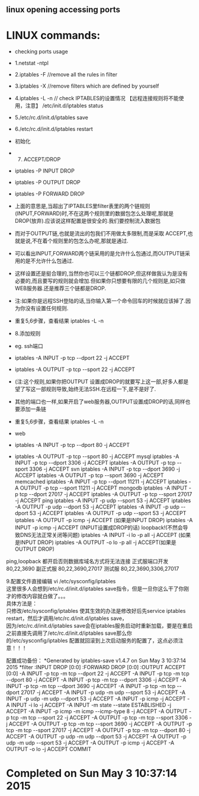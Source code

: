 ## linux opening accessing ports

# LINUX commands: 
 
* checking ports usage
- 1.netstat -ntpl
- 2.iptables -F  //remove all the rules in filter
- 3.iptables -X   //remove filters which are defined by yourself
- 4.iptables -L -n  // check IPTABLES的设置情况  【远程连接规则将不能使用，注意】 
  /etc/init.d/iptables status
- 5./etc/rc.d/init.d/iptables save
- 6./etc/rc.d/init.d/iptables restart


- 初始化
- 7. ACCEPT/DROP
- iptables -P INPUT DROP 
- iptables -P OUTPUT DROP
- iptables -P FORWARD DROP
- 上面的意思是,当超出了IPTABLES里filter表里的两个链规则(INPUT,FORWARD)时,不在这两个规则里的数据包怎么处理呢,那就是DROP(放弃).应该说这样配置是很安全的.我们要控制流入数据包
- 而对于OUTPUT链,也就是流出的包我们不用做太多限制,而是采取 ACCEPT,也就是说,不在着个规则里的包怎么办呢,那就是通过.
- 可以看出INPUT,FORWARD两个链采用的是允许什么包通过,而OUTPUT链采用的是不允许什么包通过.
- 这样设置还是挺合理的,当然你也可以三个链都DROP,但这样做我认为是没有必要的,而且要写的规则就会增加.但如果你只想要有限的几个规则是,如只做WEB服务器.还是推荐三个链都是DROP.
- 注:如果你是远程SSH登陆的话,当你输入第一个命令回车的时候就应该掉了.因为你没有设置任何规则.
- 重复5,6步骤，查看结果 iptables -L -n




- 8.添加规则
- eg. ssh端口 
- iptables -A INPUT -p tcp --dport 22 -j ACCEPT
- iptables -A OUTPUT -p tcp --sport 22 -j ACCEPT 
- (注:这个规则,如果你把OUTPUT 设置成DROP的就要写上这一部,好多人都是望了写这一部规则导致,始终无法SSH.在远程一下,是不是好了.
- 其他的端口也一样,如果开启了web服务器,OUTPUT设置成DROP的话,同样也要添加一条链
- 重复5,6步骤，查看结果 iptables -L -n
- web
- iptables -A INPUT -p tcp --dport 80 -j ACCEPT
- iptables -A OUTPUT -p tcp --sport 80 -j ACCEPT
mysql
iptables -A INPUT -p tcp --dport 3306 -j ACCEPT
iptables -A OUTPUT -p tcp --sport 3306 -j ACCEPT
svn
iptables -A INPUT -p tcp --dport 3690 -j ACCEPT
iptables -A OUTPUT -p tcp --sport 3690 -j ACCEPT
memcached
iptables -A INPUT -p tcp --dport 11211 -j ACCEPT
iptables -A OUTPUT -p tcp --sport 11211 -j ACCEPT
mongodb
iptables -A INPUT -p tcp --dport 27017 -j ACCEPT
iptables -A OUTPUT -p tcp --sport 27017 -j ACCEPT
ping 
iptables -A INPUT -p udp --sport 53 -j ACCEPT
iptables -A OUTPUT -p udp --dport 53 -j ACCEPT
iptables -A INPUT -p udp --dport 53 -j ACCEPT
iptables -A OUTPUT -p udp --sport 53 -j ACCEPT
iptables -A OUTPUT -p icmp -j ACCEPT (如果是INPUT DROP)
iptables -A INPUT -p icmp -j ACCEPT (INPUT设置成DROP的话)
loopback!(不然会导致DNS无法正常关闭等问题)
iptables -A INPUT -i lo -p all -j ACCEPT (如果是INPUT DROP)
iptables -A OUTPUT -o lo -p all -j ACCEPT(如果是OUTPUT DROP)


ping,loopback 都开启否则数据库域名方式将无法连接
正式服端口开发
80,22,3690
副正式服
80,22,3690,27017
测试服
80,22,3690,3306,27017


9.配置文件直接编辑
vi /etc/sysconfig/iptables   
这里很多人会想到/etc/rc.d/init.d/iptables save指令，但是一旦你这么干了你刚才的修改内容就白做了。。。   
具体方法是：   
只修改/etc/sysconfig/iptables 使其生效的办法是修改好后先service iptables restart，然后才调用/etc/rc.d/init.d/iptables save，   
因为/etc/rc.d/init.d/iptables save会在iptables服务启动时重新加载，要是在重启之前直接先调用了/etc/rc.d/init.d/iptables save那么你   
的/etc/sysconfig/iptables 配置就回滚到上次启动服务的配置了，这点必须注意！！！  




配置成功备份：
*Generated by iptables-save v1.4.7 on Sun May  3 10:37:14 2015
*filter
:INPUT DROP [0:0]
:FORWARD DROP [0:0]
:OUTPUT ACCEPT [0:0]
-A INPUT -p tcp -m tcp --dport 22 -j ACCEPT 
-A INPUT -p tcp -m tcp --dport 80 -j ACCEPT 
-A INPUT -p tcp -m tcp --dport 3306 -j ACCEPT 
-A INPUT -p tcp -m tcp --dport 3690 -j ACCEPT 
-A INPUT -p tcp -m tcp --dport 27017 -j ACCEPT 
-A INPUT -p udp -m udp --sport 53 -j ACCEPT 
-A INPUT -p udp -m udp --dport 53 -j ACCEPT 
-A INPUT -p icmp -j ACCEPT 
-A INPUT -i lo -j ACCEPT 
-A INPUT -m state --state ESTABLISHED -j ACCEPT 
-A INPUT -p icmp -m icmp --icmp-type 8 -j ACCEPT 
-A OUTPUT -p tcp -m tcp --sport 22 -j ACCEPT 
-A OUTPUT -p tcp -m tcp --sport 3306 -j ACCEPT 
-A OUTPUT -p tcp -m tcp --sport 3690 -j ACCEPT 
-A OUTPUT -p tcp -m tcp --sport 27017 -j ACCEPT 
-A OUTPUT -p tcp -m tcp --dport 80 -j ACCEPT 
-A OUTPUT -p udp -m udp --dport 53 -j ACCEPT 
-A OUTPUT -p udp -m udp --sport 53 -j ACCEPT 
-A OUTPUT -p icmp -j ACCEPT 
-A OUTPUT -o lo -j ACCEPT 
COMMIT
# Completed on Sun May  3 10:37:14 2015
